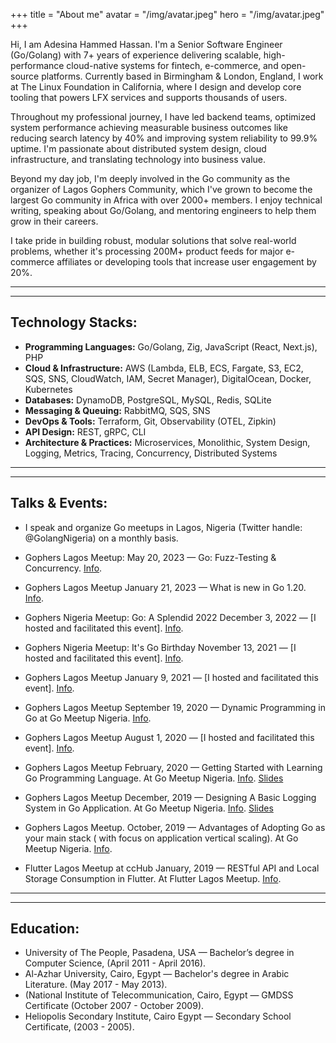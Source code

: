+++
title = "About me"
avatar = "/img/avatar.jpeg"
hero = "/img/avatar.jpeg"
+++

Hi, I am Adesina Hammed Hassan. I'm a Senior Software Engineer (Go/Golang) with 7+ years of experience delivering scalable, high-performance cloud-native systems for fintech, e-commerce, and open-source platforms. Currently based in Birmingham & London, England, I work at The Linux Foundation in California, where I design and develop core tooling that powers LFX services and supports thousands of users.

Throughout my professional journey, I have led backend teams, optimized system performance achieving measurable business outcomes like reducing search latency by 40% and improving system reliability to 99.9% uptime. I'm passionate about distributed system design, cloud infrastructure, and translating technology into business value.

Beyond my day job, I'm deeply involved in the Go community as the organizer of Lagos Gophers Community, which I've grown to become the largest Go community in Africa with over 2000+ members. I enjoy technical writing, speaking about Go/Golang, and mentoring engineers to help them grow in their careers.

I take pride in building robust, modular solutions that solve real-world problems, whether it's processing 200M+ product feeds for major e-commerce affiliates or developing tools that increase user engagement by 20%.


-----------------------------------
-----------------------------------

Technology Stacks:
-
* **Programming Languages:** Go/Golang, Zig, JavaScript (React, Next.js), PHP
* **Cloud & Infrastructure:** AWS (Lambda, ELB, ECS, Fargate, S3, EC2, SQS, SNS, CloudWatch, IAM, Secret Manager), DigitalOcean, Docker, Kubernetes
* **Databases:** DynamoDB, PostgreSQL, MySQL, Redis, SQLite
* **Messaging & Queuing:** RabbitMQ, SQS, SNS
* **DevOps & Tools:** Terraform, Git, Observability (OTEL, Zipkin)
* **API Design:** REST, gRPC, CLI
* **Architecture & Practices:** Microservices, Monolithic, System Design, Logging, Metrics, Tracing, Concurrency, Distributed Systems


-----------------------------------
-----------------------------------


Talks & Events:
-
* I speak and organize Go meetups in Lagos, Nigeria (Twitter handle: @GolangNigeria) on a monthly basis.

* Gophers Lagos Meetup: 
May 20, 2023 — Go: Fuzz-Testing & Concurrency. [Info]( https://www.meetup.com/golangnigeria/events/293579848/).

* Gophers Lagos Meetup
January 21, 2023 — What is new in Go 1.20. [Info](https://www.meetup.com/golangnigeria/events/291056777/).

* Gophers Nigeria Meetup: Go: A Splendid 2022
December 3, 2022 — [I hosted and facilitated this event]. [Info](https://www.meetup.com/golangnigeria/events/290017512/).

* Gophers Nigeria Meetup: It's Go Birthday
November 13, 2021 — [I hosted and facilitated this event]. [Info](https://www.meetup.com/golangnigeria/events/281969887/).

* Gophers Lagos Meetup
January 9, 2021 — [I hosted and facilitated this event]. [Info](https://www.meetup.com/golangnigeria/events/274776873/).

* Gophers Lagos Meetup
September 19, 2020 — Dynamic Programming in Go at Go Meetup Nigeria. [Info](https://www.meetup.com/golangnigeria/events/273304231/).

* Gophers Lagos Meetup
August 1, 2020 — [I hosted and facilitated this event]. [Info](https://www.meetup.com/golangnigeria/events/272231123/). 

* Gophers Lagos Meetup
February, 2020 — Getting Started with Learning Go Programming Language. At Go Meetup Nigeria. [Info](https://www.meetup.com/GolangNigeria/events/268265927/). [Slides](https://docs.google.com/presentation/d/1fxABjRUpel8_MJYNZn3m_oBRk6oiMP-qadGg6KkTKwA/edit?usp=sharing)

* Gophers Lagos Meetup
December, 2019 — Designing A Basic Logging System in Go Application. At Go Meetup Nigeria. [Info](https://www.meetup.com/GolangNigeria/events/267184204/). [Slides]( https://docs.google.com/presentation/d/1ZN1-OPuvMf2KQcHgXNYzkAVpmmngu8c1y8I3vSHNFT4/edit?usp=sharing)

* Gophers Lagos Meetup.
October, 2019 — Advantages of Adopting Go as your main stack ( with focus on application vertical scaling). At Go Meetup Nigeria. [Info](https://www.meetup.com/GolangNigeria/events/265507431/).

* Flutter Lagos Meetup at ccHub
January, 2019 — RESTful API and Local Storage Consumption in Flutter. At Flutter Lagos Meetup. [Info](https://docs.google.com/presentation/d/1aNT9xlc8wNSlKa_y_Hj4s7SIU7dOFXFHH0X9P8afB14/edit#slide=id.gc6f9e470d_0_0).

-----------------------------------
-----------------------------------


Education:
-

* University of The People, Pasadena, USA — Bachelor’s degree in Computer Science, (April 2011 - April 2016).
* Al-Azhar University, Cairo, Egypt — Bachelor's degree in Arabic Literature. 
(May 2017 - May 2013).
* (National Institute of Telecommunication, Cairo, Egypt — GMDSS Certificate 
(October 2007 - October 2009).
* Heliopolis Secondary Institute, Cairo Egypt — Secondary School Certificate, 
(2003 - 2005).